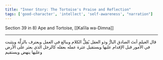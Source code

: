 ```yaml
---
title: "Inner Story: The Tortoise's Praise and Reflection"
tags: ['good-character', 'intellect', 'self-awareness', "narration"]
---
```


 Section 39 in 8) Ape and Tortoise, [[Kalīla wa-Dimna]]

---
قال الغيلم أنتَ الصادق البارُّ وذو العقل يُقِلُّ الكلام ويبالغ في العمل ويعترف بالزلَّة ويتثبت في الأمور قبل الإقدام عليها ويستقيل عثرة عمله بعقله كالرجل الذي يعثر على الأرض وعليها ينهض ويستقيم
